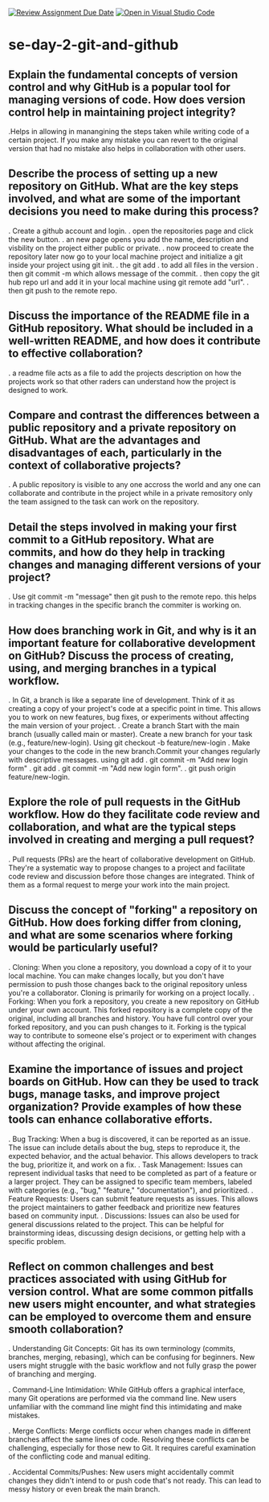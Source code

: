 [![Review Assignment Due Date](https://classroom.github.com/assets/deadline-readme-button-22041afd0340ce965d47ae6ef1cefeee28c7c493a6346c4f15d667ab976d596c.svg)](https://classroom.github.com/a/8wgCKhpZ)
[![Open in Visual Studio Code](https://classroom.github.com/assets/open-in-vscode-2e0aaae1b6195c2367325f4f02e2d04e9abb55f0b24a779b69b11b9e10269abc.svg)](https://classroom.github.com/online_ide?assignment_repo_id=18364578&assignment_repo_type=AssignmentRepo)
# se-day-2-git-and-github
## Explain the fundamental concepts of version control and why GitHub is a popular tool for managing versions of code. How does version control help in maintaining project integrity?
.Helps in allowing in manangining the steps taken while writing code of a certain project. If you make  any mistake you can revert to the original version that had no mistake also helps in collaboration with other users.

## Describe the process of setting up a new repository on GitHub. What are the key steps involved, and what are some of the important decisions you need to make during this process?
. Create a github account and login.
. open the repositories page and click the new button. 
. an new page opens you add the name, description and visbility on the project either public or private.
. now proceed to create the repository later now go to your local machine project and initialize a git inside your project using git init.
. the git add . to add all files in the version 
. then git commit -m which allows message of the commit.
. then copy the git hub repo url and add it in your local machine using git remote add "url".
. then git push to the remote repo.

## Discuss the importance of the README file in a GitHub repository. What should be included in a well-written README, and how does it contribute to effective collaboration?
. a readme file acts as a file to add the projects description on how the projects work so that other raders can understand how the project is designed to work.

## Compare and contrast the differences between a public repository and a private repository on GitHub. What are the advantages and disadvantages of each, particularly in the context of collaborative projects?
. A public repository is visible to any one accross the world and any one can collaborate and contribute in the project while in a private remository only the team assigned to the task can work on the repository.

## Detail the steps involved in making your first commit to a GitHub repository. What are commits, and how do they help in tracking changes and managing different versions of your project?
. Use git commit -m "message" then git push to the remote repo. this helps in tracking changes in the specific branch the commiter is working on.

## How does branching work in Git, and why is it an important feature for collaborative development on GitHub? Discuss the process of creating, using, and merging branches in a typical workflow.
. In Git, a branch is like a separate line of development. Think of it as creating a copy of your project's code at a specific point in time. This allows you to work on new features, bug fixes, or experiments without affecting the main version of your project.
. Create a branch Start with the main branch (usually called main or master). Create a new branch for your task (e.g., feature/new-login).  Using git checkout -b feature/new-login
. Make your changes to the code in the new branch.Commit your changes regularly with descriptive messages. using git add . git commit -m "Add new login form"
. git add . git commit -m "Add new login form".
. git push origin feature/new-login.
## Explore the role of pull requests in the GitHub workflow. How do they facilitate code review and collaboration, and what are the typical steps involved in creating and merging a pull request?
. Pull requests (PRs) are the heart of collaborative development on GitHub. They're a systematic way to propose changes to a project and facilitate code review and discussion before those changes are integrated.  Think of them as a formal request to merge your work into the main project.
## Discuss the concept of "forking" a repository on GitHub. How does forking differ from cloning, and what are some scenarios where forking would be particularly useful?
. Cloning: When you clone a repository, you download a copy of it to your local machine.  You can make changes locally, but you don't have permission to push those changes back to the original repository unless you're a collaborator.  Cloning is primarily for working on a project locally.
. Forking: When you fork a repository, you create a new repository on GitHub under your own account. This forked repository is a complete copy of the original, including all branches and history. You have full control over your forked repository, and you can push changes to it.  Forking is the typical way to contribute to someone else's project or to experiment with changes without affecting the original.
## Examine the importance of issues and project boards on GitHub. How can they be used to track bugs, manage tasks, and improve project organization? Provide examples of how these tools can enhance collaborative efforts.
. Bug Tracking:
When a bug is discovered, it can be reported as an issue. The issue can include details about the bug, steps to reproduce it, the expected behavior, and the actual behavior. This allows developers to track the bug, prioritize it, and work on a fix.
. Task Management: Issues can represent individual tasks that need to be completed as part of a feature or a larger project. They can be assigned to specific team members, labeled with categories (e.g., "bug," "feature," "documentation"), and prioritized.
. Feature Requests: Users can submit feature requests as issues. This allows the project maintainers to gather feedback and prioritize new features based on community input.
. Discussions: Issues can also be used for general discussions related to the project. This can be helpful for brainstorming ideas, discussing design decisions, or getting help with a specific problem.
## Reflect on common challenges and best practices associated with using GitHub for version control. What are some common pitfalls new users might encounter, and what strategies can be employed to overcome them and ensure smooth collaboration?
. Understanding Git Concepts:  Git has its own terminology (commits, branches, merging, rebasing), which can be confusing for beginners.  New users might struggle with the basic workflow and not fully grasp the power of branching and merging.

. Command-Line Intimidation:  While GitHub offers a graphical interface, many Git operations are performed via the command line.  New users unfamiliar with the command line might find this intimidating and make mistakes.

. Merge Conflicts:  Merge conflicts occur when changes made in different branches affect the same lines of code.  Resolving these conflicts can be challenging, especially for those new to Git.  It requires careful examination of the conflicting code and manual editing.

. Accidental Commits/Pushes:  New users might accidentally commit changes they didn't intend to or push code that's not ready.  This can lead to messy history or even break the main branch.
